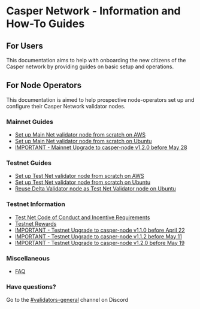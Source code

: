 # Casper Network - Information and How-To Guides

## For Users

This documentation aims to help with onboarding the new citizens of the Casper network by providing guides on basic setup and operations.

## For Node Operators

This documentation is aimed to help prospective node-operators set up and configure their Casper Network validator nodes.

### Mainnet Guides
  - [Set up Main Net validator node from scratch on AWS](/docs/aws/setup-mainnet-validator-from-scratch.md)
  - [Set up Main Net validator node from scratch on Ubuntu](/docs/ubuntu/setup-mainnet-validator-from-scratch.md)
  - [IMPORTANT - Mainnet Upgrade to casper-node v1.2.0 before May 28](https://github.com/casper-network/casper-node/wiki/Upgrade-to-casper-node-v1.2.0)

### Testnet Guides
  - [Set up Test Net validator node from scratch on AWS](/docs/aws/setup-testnet-validator-from-scratch.md)
  - [Set up Test Net validator node from scratch on Ubuntu](/docs/ubuntu/setup-testnet-validator-from-scratch.md)
  - [Reuse Delta Validator node as Test Net Validator node on Ubuntu](/docs/ubuntu/reinstall-testnet-validator.md)

### Testnet Information
  - [Test Net Code of Conduct and Incentive Requirements](/docs/testnet.md)
  - [Testnet Rewards](/docs/testnet-rewards.md)
  - [IMPORTANT - Testnet Upgrade to casper-node v1.1.0 before April 22](/docs/testnet/upgrade-1_1_0.md)
  - [IMPORTANT - Testnet Upgrade to casper-node v1.1.2 before May 11](/docs/testnet/upgrade-1_1_2.md)
  - [IMPORTANT - Testnet Upgrade to casper-node v1.2.0 before May 19](/docs/testnet/upgrade-1_2_0.md)

### Miscellaneous
- [FAQ](/docs/faq.md)

### Have questions?
Go to the [#validators-general](https://discord.gg/uGv72geF) channel on Discord
